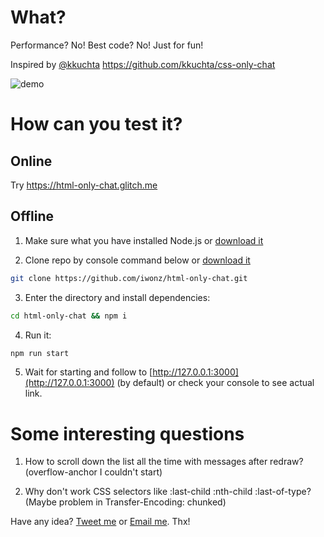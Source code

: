 # What?
Performance? No!
Best code? No!
Just for fun!

Inspired by [@kkuchta](https://twitter.com/kkuchta) https://github.com/kkuchta/css-only-chat

![demo](http://iwonz.ru/projects/html-only-chat/demo.gif)

# How can you test it?

## Online
Try https://html-only-chat.glitch.me

## Offline
1. Make sure what you have installed Node.js or [download it](https://nodejs.org/en/download/)

2. Clone repo by console command below or [download it](https://github.com/iwonz/html-only-chat/archive/master.zip)

```bash
git clone https://github.com/iwonz/html-only-chat.git
```

3. Enter the directory and install dependencies:

```bash
cd html-only-chat && npm i
```

4. Run it:

```bash
npm run start
```

5. Wait for starting and follow to [http://127.0.0.1:3000](http://127.0.0.1:3000) (by default) or check your console to see actual link.

# Some interesting questions
1. How to scroll down the list all the time with messages after redraw? (overflow-anchor I couldn't start)

2. Why don't work CSS selectors like :last-child :nth-child :last-of-type? (Maybe problem in Transfer-Encoding: chunked)

Have any idea? [Tweet me](https://twitter.com/iwonzimin) or [Email me](mailto:hello@iwonz.ru). Thx!
